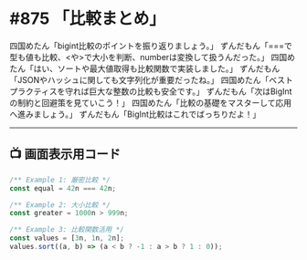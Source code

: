 # #875 「比較まとめ」

四国めたん「bigint比較のポイントを振り返りましょう。」
ずんだもん「===で型も値も比較、<や>で大小を判断、numberは変換して扱うんだった。」
四国めたん「はい、ソートや最大値取得も比較関数で実装しました。」
ずんだもん「JSONやハッシュに関しても文字列化が重要だったね。」
四国めたん「ベストプラクティスを守れば巨大な整数の比較も安全です。」
ずんだもん「次はBigIntの制約と回避策を見ていこう！」
四国めたん「比較の基礎をマスターして応用へ進みましょう。」
ずんだもん「BigInt比較はこれでばっちりだよ！」

---

## 📺 画面表示用コード

```typescript
/** Example 1: 厳密比較 */
const equal = 42n === 42n;

/** Example 2: 大小比較 */
const greater = 1000n > 999n;

/** Example 3: 比較関数活用 */
const values = [3n, 1n, 2n];
values.sort((a, b) => (a < b ? -1 : a > b ? 1 : 0));
```
